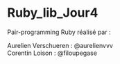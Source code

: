 # Ruby_lib_Jour4

Pair-programming Ruby réalisé par :

Aurelien Verschueren : @aurelienvvv </br>
Corentin Loison : @filoupegase
